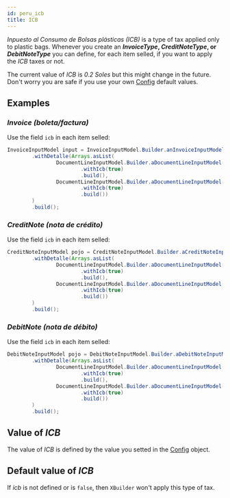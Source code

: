 ```yaml
---
id: peru_icb
title: ICB
---
```


_Inpuesto al Consumo de Bolsas plásticas (ICB)_ is a type of tax applied only to plastic bags. Whenever you create an **_InvoiceType_, _CreditNoteType_, or _DebitNoteType_** you can define, for each item selled, if you want to apply the _ICB_ taxes or not.

The current value of _ICB_ is _0.2 Soles_ but this might change in the future. Don't worry you are safe if you use your own [Config](./concepts#config) default values.

## Examples

### _Invoice (boleta/factura)_

Use the field `icb` in each item selled:

```java
InvoiceInputModel input = InvoiceInputModel.Builder.anInvoiceInputModel()
        .withDetalle(Arrays.asList(
                DocumentLineInputModel.Builder.aDocumentLineInputModel()
                        .withIcb(true)
                        .build(),
                DocumentLineInputModel.Builder.aDocumentLineInputModel()
                        .withIcb(true)
                        .build())
        )
        .build();
```

### _CreditNote (nota de crédito)_

Use the field `icb` in each item selled:

```java
CreditNoteInputModel pojo = CreditNoteInputModel.Builder.aCreditNoteInputModel()
        .withDetalle(Arrays.asList(
                DocumentLineInputModel.Builder.aDocumentLineInputModel()
                        .withIcb(true)
                        .build(),
                DocumentLineInputModel.Builder.aDocumentLineInputModel()
                        .withIcb(true)
                        .build())
        )
        .build();
```

### _DebitNote (nota de débito)_

Use the field `icb` in each item selled:

```java
DebitNoteInputModel pojo = DebitNoteInputModel.Builder.aDebitNoteInputModel()
        .withDetalle(Arrays.asList(
                DocumentLineInputModel.Builder.aDocumentLineInputModel()
                        .withIcb(true)
                        .build(),
                DocumentLineInputModel.Builder.aDocumentLineInputModel()
                        .withIcb(true)
                        .build())
        )
        .build();
```

## Value of _ICB_

The value of _ICB_ is defined by the value you setted in the [Config](./concepts#config) object.

## Default value of _ICB_

If _icb_ is not defined or is `false`, then `XBuilder` won't apply this type of tax.
